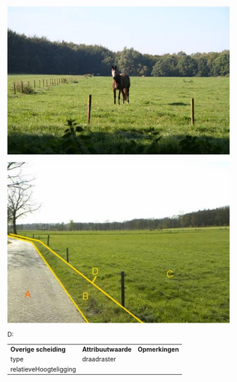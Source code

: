 ![](media/4a1de6878968449169f12d703b5a141d4f512c29.jpg)

![](media/16c5f0ac9814d8f0eef67b6deb69de21c4e206e5.jpg)

D:

|                        |                     |                 |
|------------------------|---------------------|-----------------|
| **Overige scheiding**  | **Attribuutwaarde** | **Opmerkingen** |
| type                   | draadraster         |                 |
| relatieveHoogteligging |                     |                 |
